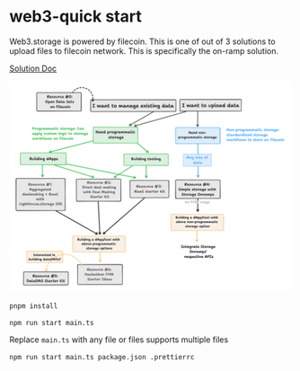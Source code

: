# web3-quick start

Web3.storage is powered by filecoin. This is one of out of 3 solutions to upload files to filecoin network. This is specifically the on-ramp solution.

[Solution Doc](https://docs.filecoin.io/basics/how-storage-works/storage-onramps/)

[![FVM cheatsheet](image.png)](https://github.com/filecoin-project/awesome-filecoin/blob/main/fvm.md)



```shell
pnpm install
```
```shell
npm run start main.ts
```

Replace `main.ts` with any file or files supports multiple files

```shell
npm run start main.ts package.json .prettierrc
```